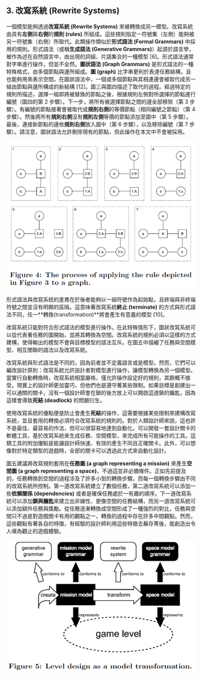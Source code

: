 ## 3. 改寫系統 (Rewrite Systems)

一個模型能夠透過**改寫系統 (Rewrite Systems)** 來被轉換成另一模型。改寫系統由具有**左側**與**右側**的**規則 (rules)** 所組成。這些規則指定一符號集（左側）能夠被另一符號集（右側）所取代。此類操作類似於**形式語法 (Formal Grammars)** 中採用的規則。形式語法（或稱**生成語法 (Generative Grammars)**）起源於語言學，被作為述在自然語言中，由出現的詞組、片語集合的一種模型 [6]。形式語法通常對字串進行操作，但並不全然。**圖狀語法 (Graph Grammars)** 是形式語法的一種特殊格式，由多個節點與邊所組成。**圖 (graph)** 比字串更利於表達任務結構，且也能夠用來表示空間。在圖狀語法中，一個或多個節點與其相連邊會被取代成另一組由節點與邊所構成的新結構 [12]。圖三與圖四描述了取代的過程。經過特定的規則所描述，選擇一組即將被替換的節點之後，根據規則左側對所選擇的節點進行編號（圖四的第 2 步驟）。下一步，將所有被選擇節點之間的邊全部移除（第 3 步驟）。有編號的節點接著會被取代成**規則右側**的等價節點（相同編號之節點）（第 4 步驟）。然後將所有**規則右側**沒有**規則左側**等價的節點添加至圖中（第 5 步驟）。最後，連接新節點的邊依**規則右側**放入圖中（第 6 步驟），以及移除編號（第 7 步驟）。請注意，圖狀語法允許刪除現有的節點，但此操作在本文中不會被採用。

![](./img/4.png)

形式語法與改寫系統的差異在於後者能夠以一組符號作為起始點，且終端與非終端符號之間並沒有明顯的區隔。這意味著改寫系統**終止 (terminate)** 的方式與形式語法不同，任一**轉換(transformation)**將會產生有意義的模型 [10]。

改寫系統只能對符合形式語法的模型進行操作。在此特殊情形下，圖狀改寫系統可以從代表著任務的圖開始，並將其轉換為空間。改寫系統的規則必須以這樣的方式建構，使得輸出的模型不會與目標模型的語法互斥。在圖五中描繪了任務與空間模型、相互關聯的語法以及改寫系統。

改寫系統與形式語法是不同的，因為前者並不定義語言或是模型。然而，它們可以編改設計原則：改寫系統允許設計者對模型進行操作，讓模型轉換為另一個模型。當實行自動轉換時，改寫系統相當嚴格，僅允許操作設定好的規則，其餘概不接受。現實上的設計師更加靈巧，但他們也是遵守著某些限制。如果目標是創建出一可以通關的關卡，沒有一個設計師會在鎖的後方放上可以開啟這道鎖的鑰匙，因為這樣會導致**死結 (deadlock)** 的問題衍生。

使用改寫系統的優點便是防止會產生**死結**的操作，這需要根據某些限制來建構改寫系統，並且套用的轉換必須符合改寫系統的規則的。對於人類設計師來說，這也許不是最佳、最容易的作法，但可以很容易地達到自動化。可以開發一套設計關卡的軟體工具，基於改寫系統來生成任務、空間模型，來完成所有可能操作的工具。這類工具的附加優點是能讓設計師快速、有效的產生不同且正確關卡。此外，可以想像對於特定類型的遊戲時，全部的關卡可以透過此方式來自動化設計。

圖五建議將改寫規則套用在**任務圖 (a graph representing a mission)** 來產生**空間圖 (a graph representing a space)**，不過這並非必備條件。正如先前提及的，任務轉換到空間的過程涉及了許多小型的轉換步驟，而每一個轉換步驟由不同的改寫系統所控制。第一道改寫系統建立了數個任務，第二道改寫系統可以添加一些**依賴關係 (dependencies)** 或者是確保任務處於一有趣的順序。下一道改寫系統可以添加**鎖與鑰匙**來建立出非線性、更像空間的任務結構，而另一道改寫系統可以添加額外任務與獎勵。從任務逐漸轉換成空間形成了一種強烈的對比，任務與空間只不過是對遊戲關卡有用的觀點之一，轉換的過程中存在許多中間觀點。然而，這些觀點有著各自的特徵，有經驗的設計師利用這些特徵去蕪存菁後，能創造出令人嘆為觀止的遊戲體驗。

![](./img/5.png)
